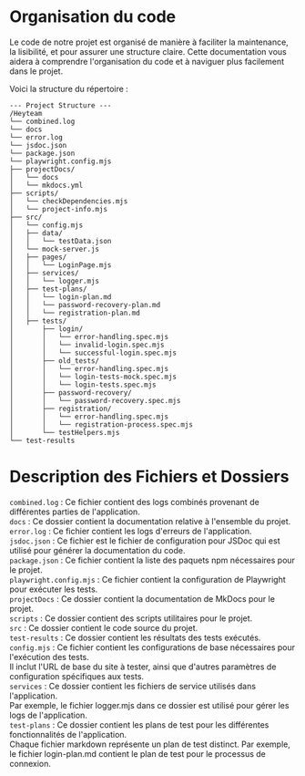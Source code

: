 # Organisation du code

Le code de notre projet est organisé de manière à faciliter la maintenance, la lisibilité, et pour assurer une 
structure claire.
Cette documentation vous aidera à comprendre l'organisation du code et à naviguer plus facilement dans le projet.

Voici la structure du répertoire :
``` markedown
--- Project Structure ---
/Heyteam
└── combined.log
└── docs
└── error.log
└── jsdoc.json
└── package.json
└── playwright.config.mjs
├── projectDocs/
│   └── docs
│   └── mkdocs.yml
├── scripts/
│   └── checkDependencies.mjs
│   └── project-info.mjs
├── src/
│   └── config.mjs
│   ├── data/
│   │   └── testData.json
│   └── mock-server.js
│   ├── pages/
│   │   └── LoginPage.mjs
│   ├── services/
│   │   └── logger.mjs
│   ├── test-plans/
│   │   └── login-plan.md
│   │   └── password-recovery-plan.md
│   │   └── registration-plan.md
│   ├── tests/
│       ├── login/
│       │   └── error-handling.spec.mjs
│       │   └── invalid-login.spec.mjs
│       │   └── successful-login.spec.mjs
│       ├── old_tests/
│       │   └── error-handling.spec.mjs
│       │   └── login-tests-mock.spec.mjs
│       │   └── login-tests.spec.mjs
│       ├── password-recovery/
│       │   └── password-recovery.spec.mjs
│       ├── registration/
│       │   └── error-handling.spec.mjs
│       │   └── registration-process.spec.mjs
│       └── testHelpers.mjs
└── test-results

```

# Description des Fichiers et Dossiers
`combined.log` : Ce fichier contient des logs combinés provenant de différentes parties de l'application.<br>
`docs` : Ce dossier contient la documentation relative à l'ensemble du projet.<br>
`error.log` : Ce fichier contient les logs d'erreurs de l'application.<br>
`jsdoc.json` : Ce fichier est le fichier de configuration pour JSDoc qui est utilisé pour générer la documentation du code.<br>
`package.json` : Ce fichier contient la liste des paquets npm nécessaires pour le projet.<br>
`playwright.config.mjs` : Ce fichier contient la configuration de Playwright pour exécuter les tests.<br>
`projectDocs` : Ce dossier contient la documentation de MkDocs pour le projet.<br>
`scripts` : Ce dossier contient des scripts utilitaires pour le projet.<br>
`src` : Ce dossier contient le code source du projet.<br>
`test-results` : Ce dossier contient les résultats des tests exécutés.<br>
`config.mjs` : Ce fichier contient les configurations de base nécessaires pour l'exécution des tests.<br>
Il inclut l'URL de base du site à tester, ainsi que d'autres paramètres de configuration spécifiques aux tests.<br>
`services` : Ce dossier contient les fichiers de service utilisés dans l'application. <br>
Par exemple, le fichier logger.mjs dans ce dossier est utilisé pour gérer les logs de l'application.<br>
`test-plans` : Ce dossier contient les plans de test pour les différentes fonctionnalités de l'application. <br>
Chaque fichier markdown représente un plan de test distinct. Par exemple, le fichier login-plan.md contient le plan de test 
pour le processus de connexion.
